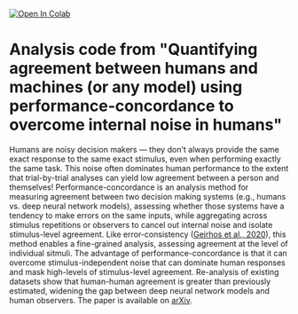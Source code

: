 [![Open In Colab](https://colab.research.google.com/assets/colab-badge.svg)](https://colab.research.google.com/drive/?usp=sharing)

# Analysis code from "Quantifying agreement between humans and machines (or any model) using performance-concordance to overcome internal noise in humans"

Humans are noisy decision makers — they don't always provide the same exact response to the same exact stimulus, even when performing exactly the same task. This noise often dominates human performance to the extent that trial-by-trial analyses can yield low agreement between a person and themselves! Performance-concordance is an analysis method for measuring agreement between two decision making systems (e.g., humans vs. deep neural network models), assessing whether those systems have a tendency to make errors on the same inputs, while aggregating across stimulus repetitions or observers to cancel out internal noise and isolate stimulus-level agreement. Like error-consistency ([Geirhos et al., 2020](https://arxiv.org/abs/2006.16736)), this method enables a fine-grained analysis, assessing agreement at the level of individual sitmuli. The advantage of performance-concordance is that it can overcome stimulus-independent noise that can dominate human responses and mask high-levels of stimulus-level agreement. Re-analysis of existing datasets show that human-human agreement is greater than previously estimated, widening the gap between deep neural network models and human observers. The paper is available on [arXiv]().


